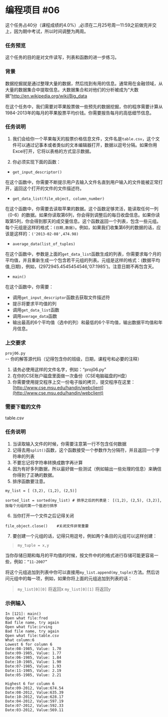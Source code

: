 # 编程项目 #06

这个任务占40分（课程成绩的4.0%）,必须在二月25号周一11:59之前做完并交上，因为期中考试，所以时间调整为两周。

### 任务预览

这个任务的目的是对文件读写，列表和函数的进一步练习。

### 背景

数据挖掘就是通过整理大量的数据，然后找到有用的信息。通常用在金融领域，从大量的数据集合中提取信息。大数据集合和对他们的分析被成为“大数据”http://en.wikipedia.org/wiki/Big_data

在这个任务中，我们需要对苹果股票做一些预先的数据挖掘，你的程序需要计算从1984-2013年的每月的苹果股票平均价钱。你需要报告每月的高低细节信息。

### 任务说明

1. 我们会给你一个苹果每天的股票价格信息文件，文件名是`table.csv`，这个文件可以通过记事本或者类似的文本编辑器打开，数据以逗号分隔。如果你用Excel打开，它将以表格的方式显示数据。

2. 你必须实现下面的函数：

- `get_input_descriptor()`

在这个函数中，你需要不断提示用户去输入文件名直到用户输入的文件能被正常打开，返回这个打开的文件的文件描述符。

- `get_data_list(file_object, column_number)`

在这个函数中，你需要去读取苹果的数据。这个函数足够灵活，能读取任何一列（0-6）的数据。如果你读取第6列，你会得到调整后的每日收盘信息。如果你读取第5列，你会得到那天的成交量信息。这个函数返回一个列表，包含一些元组。每个元组是这样的格式：`(日期,数据)`。例如，如果我们收集第6列的数据的话，应该是这样的：`('2013-02-08',474.98)`

- `average_data(list_of_tuples)` 

在这个函数中，参数是上面的`get_data_list`函数生成的列表，你需要求每个月的平均值，并且重新生成一个包含若干元组的列表。元组是这样的格式：(数据平均值,日期)，例如，(2972945.4545454546,'07:1985')。注意日期不再包含天。

- `main()`

在这个函数中，你需要：

- 调用`get_input_descriptor`函数去获取文件描述符
- 提示将要求平均值的列
- 调用`get_data_list`函数
- 调用`average_data`函数
- 输出最高的6个平均值（选中的列）和最低的6个平均值，输出数据平均值和年月信息。

### 上交要求

`proj06.py` -- 你的解答源代码（记得包含你的班级，日期，课程号和必要的注释）

1. 请务必使用这样的文件名字，例如：“proj06.py”
2. 在你的CSE账户磁盘里面做一次备份（CSE电脑磁盘的H盘）
3. 你需要使用提交程序上交一份电子版的拷贝，提交程序在这里： [http://www.cse.msu.edu/handin/webclient](http://www.cse.msu.edu/handin/webclient)

### 需要下载的文件

table.csv

### 任务说明

1. 当读取输入文件的时候，你需要注意第一行不包含任何数据
2. 记得去用`split()`函数，这个函数接受一个参数作为分隔符，并且返回一个字符串的列表
3. 不要忘记将字符串转换成数字再计算
4. 因为有好多列数据，所以最好做一些测试（例如输出一些处理的信息）来确信你得到了正确的数据。
5. 排序函数要注意。

`my_list = [ (3,2), (1,2), (2,5)]`


`sorted_list = sorted(my_list) # 排序之后的列表是： [(1,2), (2,5), (3,2)], 按每个元组的第一个值进行排序`

6. 当你打开一个文件之后记得关闭

`file_object.close()    #关闭文件非常重要`

7. 要创建一个元组的话，记得只用逗号，例如两个条目的元组可以这样创建：

> `my_tuple = x,y`

当你存储日期和每月的平均值的时候，按文件中的的格式进行存储可能更容易一些，例如：`“11-2007”`

将这个元组追加到列表中你可以直接用`my_list.append(my_tuple)`方法。然后访问元组中的每一项，例如，如果你将上面的元组追加到列表的话：

> `my_list[0][0]` 将返回x
> `my_list[0][1]` 将返回y

### 示例输入

```
In [121]: main()
Open what file:fred
Bad file name, try again
Open what file:irving
Bad file name, try again
Open what file:table.csv
What column:6
Lowest 6 for column 6
Date:08-1985, Value: 1.70
Date:09-1985, Value: 1.77
Date:06-1985, Value: 1.84
Date:10-1985, Value: 1.90
Date:07-1985, Value: 1.93
Date:11-1985, Value: 2.19
Date:05-1985, Value: 2.21

Highest 6 for column 6
Date:09-2012, Value:674.54
Date:08-2012, Value:635.39
Date:10-2012, Value:628.17
Date:04-2012, Value:597.19
Date:07-2012, Value:592.33
Date:03-2012, Value:569.11
```
